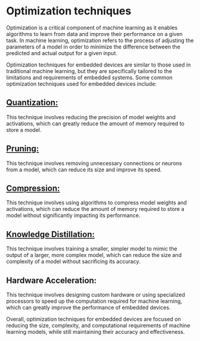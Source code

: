 # Optimization techniques

Optimization is a critical component of machine learning as it enables algorithms to learn from data and improve their performance on a given task. In machine learning, optimization refers to the process of adjusting the parameters of a model in order to minimize the difference between the predicted and actual output for a given input.

Optimization techniques for embedded devices are similar to those used in traditional machine learning, but they are specifically tailored to the limitations and requirements of embedded systems. Some common optimization techniques used for embedded devices include:

## [Quantization:](page7.md)

This technique involves reducing the precision of model weights and activations, which can greatly reduce the amount of memory required to store a model.

## [Pruning:](page6.md)

This technique involves removing unnecessary connections or neurons from a model, which can reduce its size and improve its speed.

## [Compression:](page9.md)

This technique involves using algorithms to compress model weights and activations, which can reduce the amount of memory required to store a model without significantly impacting its performance.

## [Knowledge Distillation:](page8.md)

This technique involves training a smaller, simpler model to mimic the output of a larger, more complex model, which can reduce the size and complexity of a model without sacrificing its accuracy.

## Hardware Acceleration:

This technique involves designing custom hardware or using specialized processors to speed up the computation required for machine learning, which can greatly improve the performance of embedded devices.

Overall, optimization techniques for embedded devices are focused on reducing the size, complexity, and computational requirements of machine learning models, while still maintaining their accuracy and effectiveness.
